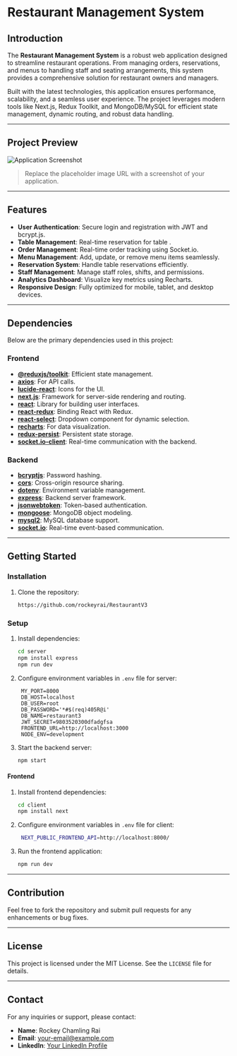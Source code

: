 # Restaurant Management System

## Introduction
The **Restaurant Management System** is a robust web application designed to streamline restaurant operations. From managing orders, reservations, and menus to handling staff and seating arrangements, this system provides a comprehensive solution for restaurant owners and managers.

Built with the latest technologies, this application ensures performance, scalability, and a seamless user experience. The project leverages modern tools like Next.js, Redux Toolkit, and MongoDB/MySQL for efficient state management, dynamic routing, and robust data handling.

---

## Project Preview
![Application Screenshot](https://via.placeholder.com/800x400.png?text=Restaurant+Management+System)
> Replace the placeholder image URL with a screenshot of your application.

---

## Features
- **User Authentication**: Secure login and registration with JWT and bcrypt.js.
- **Table Management**:  Real-time reservation for table .
- **Order Management**: Real-time order tracking using Socket.io.
- **Menu Management**: Add, update, or remove menu items seamlessly.
- **Reservation System**: Handle table reservations efficiently.
- **Staff Management**: Manage staff roles, shifts, and permissions.
- **Analytics Dashboard**: Visualize key metrics using Recharts.
- **Responsive Design**: Fully optimized for mobile, tablet, and desktop devices.

---

## Dependencies
Below are the primary dependencies used in this project:

### Frontend
- **[@reduxjs/toolkit](https://redux-toolkit.js.org/)**: Efficient state management.
- **[axios](https://axios-http.com/)**: For API calls.
- **[lucide-react](https://lucide.dev/)**: Icons for the UI.
- **[next.js](https://nextjs.org/)**: Framework for server-side rendering and routing.
- **[react](https://reactjs.org/)**: Library for building user interfaces.
- **[react-redux](https://react-redux.js.org/)**: Binding React with Redux.
- **[react-select](https://react-select.com/)**: Dropdown component for dynamic selection.
- **[recharts](https://recharts.org/)**: For data visualization.
- **[redux-persist](https://github.com/rt2zz/redux-persist)**: Persistent state storage.
- **[socket.io-client](https://socket.io/)**: Real-time communication with the backend.

### Backend
- **[bcryptjs](https://github.com/dcodeIO/bcrypt.js/)**: Password hashing.
- **[cors](https://github.com/expressjs/cors)**: Cross-origin resource sharing.
- **[dotenv](https://github.com/motdotla/dotenv)**: Environment variable management.
- **[express](https://expressjs.com/)**: Backend server framework.
- **[jsonwebtoken](https://github.com/auth0/node-jsonwebtoken)**: Token-based authentication.
- **[mongoose](https://mongoosejs.com/)**: MongoDB object modeling.
- **[mysql2](https://github.com/sidorares/node-mysql2)**: MySQL database support.
- **[socket.io](https://socket.io/)**: Real-time event-based communication.

---

## Getting Started

### Installation
1. Clone the repository:
   ```bash
   https://github.com/rockeyrai/RestaurantV3
   ```

### Setup

1. Install  dependencies:
   ```bash
   cd server
   npm install express
   npm run dev
   ```
2. Configure environment variables in `.env` file for server:
   ```env
    MY_PORT=8000
    DB_HOST=localhost
    DB_USER=root
    DB_PASSWORD='*#$(req)405R@i'
    DB_NAME=restaurant3
    JWT_SECRET=9803520300dfadgfsa
    FRONTEND_URL=http://localhost:3000
    NODE_ENV=development
   ```
3. Start the backend server:
   ```bash
   npm start
   ```

#### Frontend
1. Install frontend dependencies:
   ```bash
   cd client
   npm install next
   ```
2. Configure environment variables in `.env` file for client:
   ```bash
    NEXT_PUBLIC_FRONTEND_API=http://localhost:8000/
   ```
2. Run the frontend application:
   ```bash
   npm run dev
   ```

---

## Contribution
Feel free to fork the repository and submit pull requests for any enhancements or bug fixes.

---

## License
This project is licensed under the MIT License. See the `LICENSE` file for details.

---

## Contact
For any inquiries or support, please contact:
- **Name**: Rockey Chamling Rai
- **Email**: [your-email@example.com](mailto:rockeyrai234@gamil.com)
- **LinkedIn**: [Your LinkedIn Profile](https://www.linkedin.com/in/rockey-rai-669310305/)
